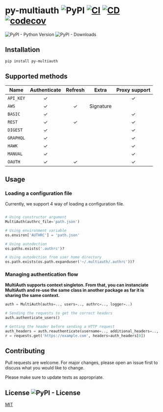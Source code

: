 # py-multiauth ![PyPI](https://img.shields.io/pypi/v/py-multiauth) [![CI](https://github.com/Escape-Technologies/py-multiauth/actions/workflows/ci.yaml/badge.svg)](https://github.com/Escape-Technologies/py-multiauth/actions/workflows/ci.yaml) [![CD](https://github.com/Escape-Technologies/py-multiauth/actions/workflows/cd.yaml/badge.svg)](https://github.com/Escape-Technologies/py-multiauth/actions/workflows/cd.yaml) [![codecov](https://codecov.io/gh/Escape-Technologies/py-multiauth/branch/main/graph/badge.svg?token=NL148MNKAE)](https://codecov.io/gh/Escape-Technologies/py-multiauth)

![PyPI - Python Version](https://img.shields.io/pypi/pyversions/py-multiauth)
![PyPI - Downloads](https://img.shields.io/pypi/dm/py-multiauth)

## Installation

```bash
pip install py-multiauth
```

## Supported methods

|Name     |Authenticate|Refresh|Extra    |Proxy support|
|---------|:----------:|:-----:|---------|:-----------:|
|`API_KEY`|✓           |       |         |✓            |
|`AWS`    |✓           |✓      |Signature|             |
|`BASIC`  |✓           |       |         |✓            |
|`REST`   |✓           |✓      |         |✓            |
|`DIGEST` |✓           |       |         |✓            |
|`GRAPHQL`|✓           |       |         |✓            |
|`HAWK`   |✓           |       |         |✓            |
|`MANUAL` |✓           |       |         |✓            |
|`OAUTH`  |✓           |✓      |         |✓            |

## Usage

### Loading a configuration file

Currently, we support 4 way of loading a configuration file.

```python

# Using constructor argument
MultiAuth(authrc_file='path.json')

# Using environment variable
os.environ['AUTHRC'] = 'path.json'

# Using autodection
os.paths.exists('.authrc')?

# Using autodection from user home directory
os.path.exists(os.path.expanduser('~/.multiauth/.authrc'))?
```

### Managing authentication flow

**MultiAuth supports context singleton.
From that, you can instanciate MultiAuth and re-use the same class in another package as far it is sharing the same context.**

```python
auth = MultiAuth(auths=.., users=.., authrc=.., logger=..)

# Sending the requests to get the correct headers
auth.authenticate_users()

# Getting the header before sending a HTTP request
auth_headers = auth.reauthenticate(username=.., additional_headers=.., public=..)
r = requests.get('https://example.com', headers=auth_headers[0])
```

## Contributing

Pull requests are welcome. For major changes, please open an issue first to discuss what you would like to change.

Please make sure to update tests as appropriate.

## License ![PyPI - License](https://img.shields.io/pypi/l/py-multiauth)

[MIT](https://choosealicense.com/licenses/mit/)
